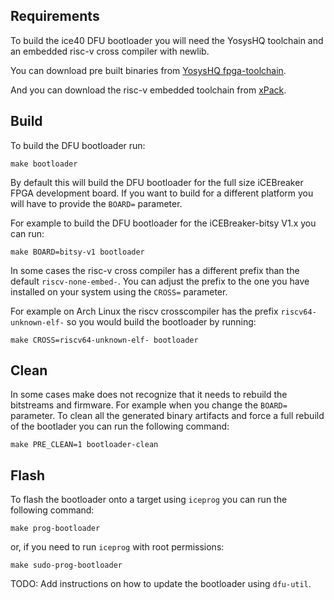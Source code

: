 Requirements
------------

To build the ice40 DFU bootloader you will need the YosysHQ toolchain and an
embedded risc-v cross compiler with newlib.

You can download pre built binaries from
[YosysHQ fpga-toolchain](https://github.com/YosysHQ/fpga-toolchain/releases).

And you can download the risc-v embedded toolchain from
[xPack](https://github.com/xpack-dev-tools/riscv-none-embed-gcc-xpack/releases).


Build
-----

To build the DFU bootloader run:
```
make bootloader
```

By default this will build the DFU bootloader for the full size iCEBreaker FPGA
development board. If you want to build for a different platform you will have
to provide the `BOARD=` parameter.

For example to build the DFU bootloader for the iCEBreaker-bitsy V1.x you can run:
```
make BOARD=bitsy-v1 bootloader
```

In some cases the risc-v cross compiler has a different prefix than the default
`riscv-none-embed-`. You can adjust the prefix to the one you have installed on
your system using the `CROSS=` parameter.

For example on Arch Linux the riscv crosscompiler has the prefix
`riscv64-unknown-elf-` so you would build the bootloader by running:
```
make CROSS=riscv64-unknown-elf- bootloader
```


Clean
-----

In some cases make does not recognize that it needs to rebuild the bitstreams
and firmware. For example when you change the `BOARD=` parameter. To clean all
the generated binary artifacts and force a full rebuild of the bootlader you
can run the following command:

```
make PRE_CLEAN=1 bootloader-clean
```

Flash
-----

To flash the bootloader onto a target using `iceprog` you can run the following
command:
```
make prog-bootloader
```
or, if you need to run `iceprog` with root permissions:
```
make sudo-prog-bootloader
```

TODO: Add instructions on how to update the bootloader using `dfu-util`.

